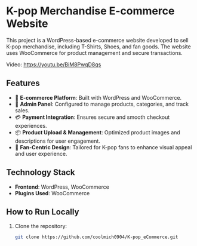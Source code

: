# K-pop Merchandise E-commerce Website

This project is a WordPress-based e-commerce website developed to sell K-pop merchandise, including T-Shirts, Shoes, and fan goods. The website uses WooCommerce for product management and secure transactions.

Video: https://youtu.be/BiM8PwqD8qs

## Features
- 🛒 **E-commerce Platform**: Built with WordPress and WooCommerce.
- 🎨 **Admin Panel**: Configured to manage products, categories, and track sales.
- 💳 **Payment Integration**: Ensures secure and smooth checkout experiences.
- 📦 **Product Upload & Management**: Optimized product images and descriptions for user engagement.
- 🌟 **Fan-Centric Design**: Tailored for K-pop fans to enhance visual appeal and user experience.

## Technology Stack
- **Frontend**: WordPress, WooCommerce
- **Plugins Used**: WooCommerce

## How to Run Locally
1. Clone the repository:
   ```bash
   git clone https://github.com/coolmich0904/K-pop_eCommerce.git
